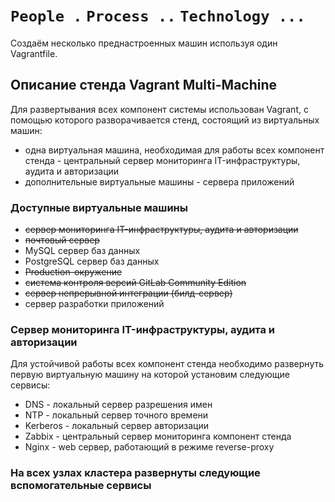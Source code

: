# `People .` `Process ..` `Technology ...`

Создаём несколько преднастроенных машин используя один Vagrantfile.

## Описание стенда Vagrant Multi-Machine

Для развертывания всех компонент системы использован Vagrant, с помощью которого разворачивается стенд, состоящий из виртуальных машин:

- одна виртуальная машина, необходимая для работы всех компонент стенда - центральный сервер мониторинга IT-инфраструктуры, аудита и авторизации
- дополнительные виртуальные машины - сервера приложений

### Доступные виртуальные машины ###

- ~~сервер мониторинга IT-инфраструктуры, аудита и авторизации~~
- ~~почтовый сервер~~
- MySQL сервер баз данных
- PostgreSQL сервер баз данных
- ~~Production-окружение~~
- ~~система контроля версий GitLab Community Edition~~
- ~~сервер непрерывной интеграции (билд-сервер)~~
- сервер разработки приложений

### Сервер мониторинга IT-инфраструктуры, аудита и авторизации ###

Для устойчивой работы всех компонент стенда необходимо развернуть первую виртуальную машину на которой установим следующие сервисы:

- DNS - локальный сервер разрешения имен
- NTP - локальный сервер точного времени
- Kerberos - локальный сервер авторизации
- Zabbix - центральный сервер мониторинга компонент стенда
- Nginx - web сервер, работающий в режиме reverse-proxy

### На всех узлах кластера развернуты следующие вспомогательные сервисы ###